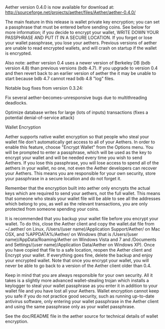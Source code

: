 Aether version 0.4.0 is now available for download at:
http://sourceforge.net/projects/aether/files/Aether/aether-0.4.0/

The main feature in this release is wallet private key encryption;
you can set a passphrase that must be entered before sending coins.
See below for more information; if you decide to encrypt your wallet,
WRITE DOWN YOUR PASSPHRASE AND PUT IT IN A SECURE LOCATION. If you
forget or lose your wallet passphrase, you lose your aethers.
Previous versions of aether are unable to read encrypted wallets,
and will crash on startup if the wallet is encrypted.

Also note: aether version 0.4 uses a newer version of Berkeley DB
(bdb version 4.8) than previous versions (bdb 4.7). If you upgrade
to version 0.4 and then revert back to an earlier version of aether
the it may be unable to start because bdb 4.7 cannot read bdb 4.8
"log" files.


Notable bug fixes from version 0.3.24:

Fix several aether-becomes-unresponsive bugs due to multithreading
deadlocks.

Optimize database writes for large (lots of inputs) transactions
(fixes a potential denial-of-service attack)


Wallet Encryption

Aether supports native wallet encryption so that people who steal your
wallet file don't automatically get access to all of your Aethers.
In order to enable this feature, choose "Encrypt Wallet" from the
Options menu.  You will be prompted to enter a passphrase, which
will be used as the key to encrypt your wallet and will be needed
every time you wish to send Aethers.  If you lose this passphrase,
you will lose access to spend all of the aethers in your wallet,
no one, not even the Aether developers can recover your Aethers.
This means you are responsible for your own security, store your
passphrase in a secure location and do not forget it.

Remember that the encryption built into aether only encrypts the
actual keys which are required to send your aethers, not the full
wallet.  This means that someone who steals your wallet file will
be able to see all the addresses which belong to you, as well as the
relevant transactions, you are only protected from someone spending
your coins.

It is recommended that you backup your wallet file before you
encrypt your wallet.  To do this, close the Aether client and
copy the wallet.dat file from ~/.aether/ on Linux, /Users/(user
name)/Application Support/Aether/ on Mac OSX, and %APPDATA%/Aether/
on Windows (that is /Users/(user name)/AppData/Roaming/Aether on
Windows Vista and 7 and /Documents and Settings/(user name)/Application
Data/Aether on Windows XP).  Once you have copied that file to a
safe location, reopen the Aether client and Encrypt your wallet.
If everything goes fine, delete the backup and enjoy your encrypted
wallet.  Note that once you encrypt your wallet, you will never be
able to go back to a version of the Aether client older than 0.4.

Keep in mind that you are always responsible for your own security.
All it takes is a slightly more advanced wallet-stealing trojan which
installs a keylogger to steal your wallet passphrase as you enter it
in addition to your wallet file and you have lost all your Aethers.
Wallet encryption cannot keep you safe if you do not practice
good security, such as running up-to-date antivirus software, only
entering your wallet passphrase in the Aether client and using the
same passphrase only as your wallet passphrase.

See the doc/README file in the aether source for technical details
of wallet encryption.

